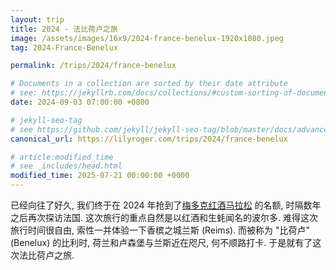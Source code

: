 ```yaml
---
layout: trip
title: 2024 - 法比荷卢之旅
image: /assets/images/16x9/2024-france-benelux-1920x1080.jpeg
tag: 2024-France-Benelux

permalink: /trips/2024/france-benelux

# Documents in a collection are sorted by their date attribute
# see: https://jekyllrb.com/docs/collections/#custom-sorting-of-documents
date: 2024-09-03 07:00:00 +0800

# jekyll-seo-tag
# see https://github.com/jekyll/jekyll-seo-tag/blob/master/docs/advanced-usage.md
canonical_url: https://lilyroger.com/trips/2024/france-benelux

# article:modified_time
# see _includes/head.html
modified_time: 2025-07-21 00:00:00 +0000
---
```


已经向往了好久, 我们终于在 2024 年抢到了[梅多克红酒马拉松](https://www.marathondumedoc.com/en/) 的名额, 时隔数年之后再次探访法国. 这次旅行的重点自然是以红酒和生蚝闻名的波尔多. 难得这次旅行时间很自由, 索性一并体验一下香槟之城兰斯 (Reims). 而被称为 "比荷卢" (Benelux) 的比利时, 荷兰和卢森堡与兰斯近在咫尺, 何不顺路打卡. 于是就有了这次法比荷卢之旅.
